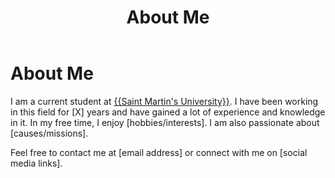 ﻿---
title: "About Me"
permalink: /about/
header:
    overlay_image: /photos/better header.jpg
    caption: "North Cascades with the Milky Way"
---

<html>

<body>
    <h1>About Me</h1>
    <p>I am a current student at <a href="{{https://www.stmartin.edu/}}" target="_blank">{{Saint Martin's University}}</a>. 
    I have been working in this field for [X] years and have gained a lot of experience and knowledge in it. In my free time, 
    I enjoy [hobbies/interests]. I am also passionate about [causes/missions].</p>
    <p>Feel free to contact me at [email address] or connect with me on [social media links].</p>
</body>
</html>